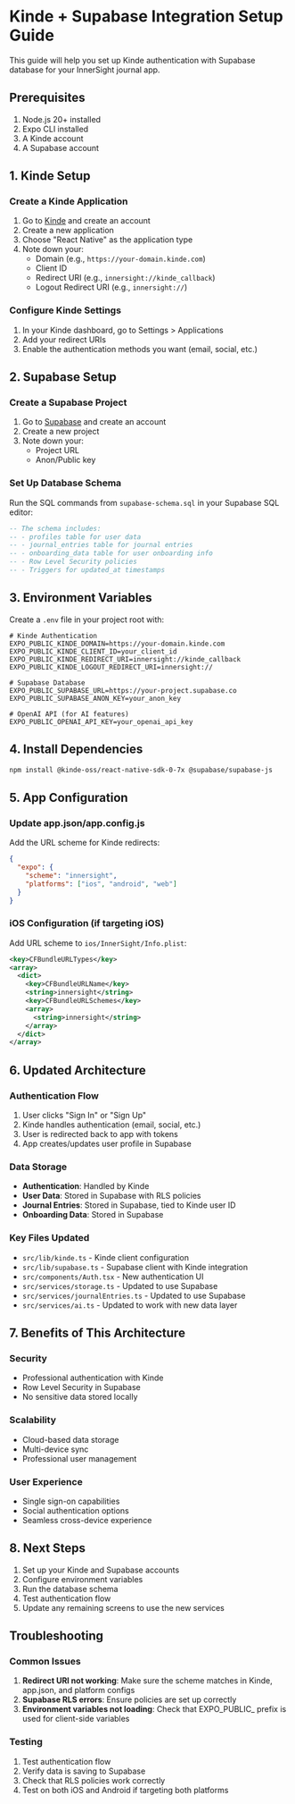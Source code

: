 # Kinde + Supabase Integration Setup Guide

This guide will help you set up Kinde authentication with Supabase database for your InnerSight journal app.

## Prerequisites

1. Node.js 20+ installed
2. Expo CLI installed
3. A Kinde account
4. A Supabase account

## 1. Kinde Setup

### Create a Kinde Application

1. Go to [Kinde](https://kinde.com) and create an account
2. Create a new application
3. Choose "React Native" as the application type
4. Note down your:
   - Domain (e.g., `https://your-domain.kinde.com`)
   - Client ID
   - Redirect URI (e.g., `innersight://kinde_callback`)
   - Logout Redirect URI (e.g., `innersight://`)

### Configure Kinde Settings

1. In your Kinde dashboard, go to Settings > Applications
2. Add your redirect URIs
3. Enable the authentication methods you want (email, social, etc.)

## 2. Supabase Setup

### Create a Supabase Project

1. Go to [Supabase](https://supabase.com) and create an account
2. Create a new project
3. Note down your:
   - Project URL
   - Anon/Public key

### Set Up Database Schema

Run the SQL commands from `supabase-schema.sql` in your Supabase SQL editor:

```sql
-- The schema includes:
-- - profiles table for user data
-- - journal_entries table for journal entries
-- - onboarding_data table for user onboarding info
-- - Row Level Security policies
-- - Triggers for updated_at timestamps
```

## 3. Environment Variables

Create a `.env` file in your project root with:

```env
# Kinde Authentication
EXPO_PUBLIC_KINDE_DOMAIN=https://your-domain.kinde.com
EXPO_PUBLIC_KINDE_CLIENT_ID=your_client_id
EXPO_PUBLIC_KINDE_REDIRECT_URI=innersight://kinde_callback
EXPO_PUBLIC_KINDE_LOGOUT_REDIRECT_URI=innersight://

# Supabase Database
EXPO_PUBLIC_SUPABASE_URL=https://your-project.supabase.co
EXPO_PUBLIC_SUPABASE_ANON_KEY=your_anon_key

# OpenAI API (for AI features)
EXPO_PUBLIC_OPENAI_API_KEY=your_openai_api_key
```

## 4. Install Dependencies

```bash
npm install @kinde-oss/react-native-sdk-0-7x @supabase/supabase-js
```

## 5. App Configuration

### Update app.json/app.config.js

Add the URL scheme for Kinde redirects:

```json
{
  "expo": {
    "scheme": "innersight",
    "platforms": ["ios", "android", "web"]
  }
}
```

### iOS Configuration (if targeting iOS)

Add URL scheme to `ios/InnerSight/Info.plist`:

```xml
<key>CFBundleURLTypes</key>
<array>
  <dict>
    <key>CFBundleURLName</key>
    <string>innersight</string>
    <key>CFBundleURLSchemes</key>
    <array>
      <string>innersight</string>
    </array>
  </dict>
</array>
```

## 6. Updated Architecture

### Authentication Flow
1. User clicks "Sign In" or "Sign Up"
2. Kinde handles authentication (email, social, etc.)
3. User is redirected back to app with tokens
4. App creates/updates user profile in Supabase

### Data Storage
- **Authentication**: Handled by Kinde
- **User Data**: Stored in Supabase with RLS policies
- **Journal Entries**: Stored in Supabase, tied to Kinde user ID
- **Onboarding Data**: Stored in Supabase

### Key Files Updated
- `src/lib/kinde.ts` - Kinde client configuration
- `src/lib/supabase.ts` - Supabase client with Kinde integration
- `src/components/Auth.tsx` - New authentication UI
- `src/services/storage.ts` - Updated to use Supabase
- `src/services/journalEntries.ts` - Updated to use Supabase
- `src/services/ai.ts` - Updated to work with new data layer

## 7. Benefits of This Architecture

### Security
- Professional authentication with Kinde
- Row Level Security in Supabase
- No sensitive data stored locally

### Scalability
- Cloud-based data storage
- Multi-device sync
- Professional user management

### User Experience
- Single sign-on capabilities
- Social authentication options
- Seamless cross-device experience

## 8. Next Steps

1. Set up your Kinde and Supabase accounts
2. Configure environment variables
3. Run the database schema
4. Test authentication flow
5. Update any remaining screens to use the new services

## Troubleshooting

### Common Issues

1. **Redirect URI not working**: Make sure the scheme matches in Kinde, app.json, and platform configs
2. **Supabase RLS errors**: Ensure policies are set up correctly
3. **Environment variables not loading**: Check that EXPO_PUBLIC_ prefix is used for client-side variables

### Testing

1. Test authentication flow
2. Verify data is saving to Supabase
3. Check that RLS policies work correctly
4. Test on both iOS and Android if targeting both platforms 